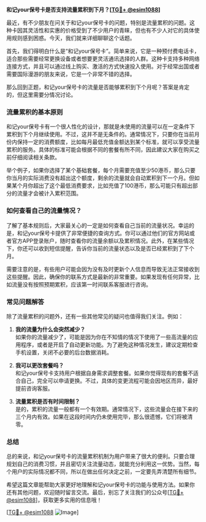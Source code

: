 **和记your保号卡是否支持流量累积到下月？[[TG💪+ @esim1088](https://t.me/s/esim1088)]**

最近，有不少朋友在问关于和记your保号卡的问题，特别是流量累积的问题。这种卡因其灵活性和实惠的价格受到了不少用户的青睐，但也有不少人对它的具体使用规则感到困惑。今天，我们就来详细聊聊这个话题。

首先，我们得明白什么是“和记your保号卡”。简单来说，它是一种预付费电话卡，适合那些需要经常更换设备或者想要更灵活通讯选择的人群。这种卡支持多种网络连接方式，并且可以通过线上购买、激活的方式快速投入使用。对于经常出国或者需要国际漫游的朋友来说，它是一个非常不错的选择。

那么回到正题，和记your保号卡的流量是否能够累积到下个月呢？答案是肯定的，但这里需要分情况讨论。

### 流量累积的基本原则

和记your保号卡有一个很人性化的设计，那就是未使用的流量可以在一定条件下累积到下个月继续使用。不过，这并不是无条件的。通常情况下，只要你在当前月份内保持一定的消费额度，比如每月最低充值金额达到某个标准，就可以享受流量累积的服务。具体的标准可能会根据不同的套餐有所不同，因此建议大家在购买之前仔细阅读相关条款。

举个例子，如果你选择了某个基础套餐，每个月需要充值至少50港币，那么只要你当月的实际消费没有超出这个额度，剩余的流量就会自动累积到下一个月。但如果某个月你超出了这个最低消费要求，比如充值了100港币，那么可能只有超出部分的流量才会被计入累积范围。

### 如何查看自己的流量情况？

了解了基本规则后，大家最关心的一定是如何查看自己当前的流量状况。幸运的是，和记your保号卡提供了非常便捷的查询方式。你可以通过他们的官方网站或者官方APP登录账户，随时查看你的流量余额以及累积情况。此外，在某些情况下，你还可以收到短信提醒，告诉你当前的流量状态以及是否已经累积到了下个月。

需要注意的是，有些用户可能会因为没有及时更新个人信息而导致无法正常接收到这些提醒。因此，确保你的联系方式是最新的非常重要。如果发现有任何异常，比如流量没有按照预期累积，应该第一时间联系客服进行咨询。

### 常见问题解答

除了流量累积的问题外，还有一些其他常见的疑问也值得我们关注。例如：

1. **我的流量为什么会突然减少？**  
   如果你的流量减少了，可能是因为你在不知情的情况下使用了一些高流量的应用程序，或者是开启了自动更新功能。为了避免这种情况发生，建议定期检查手机设置，关闭不必要的后台数据消耗。

2. **我可以更改套餐吗？**  
   和记your保号卡支持用户根据自身需求调整套餐。如果你觉得现有的套餐不适合自己，完全可以申请更换。不过，具体的变更流程可能会因地区而异，最好提前咨询客服。

3. **流量累积是否有时间限制？**  
   是的，累积的流量一般都有一个有效期。通常情况下，这些流量会在接下来的三个月内有效。如果在这段时间内仍未使用完毕，那么很遗憾，它们将被清零。

### 总结

总的来说，和记your保号卡的流量累积机制为用户带来了很大的便利。只要合理规划自己的消费习惯，并且密切关注流量动态，就能充分利用这一优势。当然，每个用户的实际情况都不同，所以在做出任何决定之前，一定要先弄清楚所有细节。

希望这篇文章能帮助大家更好地理解和记your保号卡的功能与使用方法。如果你还有其他问题，欢迎随时留言交流。最后，别忘了关注我们的公众号[[TG💪+ @esim1088](https://t.me/s/esim1088)]，获取更多实用的信息哦！

[[TG💪+ @esim1088](https://t.me/s/esim1088) ![Image](https://i.postimg.cc/4NQfJmqS/Snipaste-2025-05-13-00-14-12.png)]